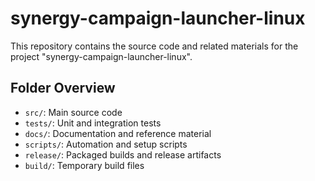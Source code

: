 # synergy-campaign-launcher-linux

This repository contains the source code and related materials for the project "synergy-campaign-launcher-linux".

## Folder Overview
- `src/`: Main source code
- `tests/`: Unit and integration tests
- `docs/`: Documentation and reference material
- `scripts/`: Automation and setup scripts
- `release/`: Packaged builds and release artifacts
- `build/`: Temporary build files
